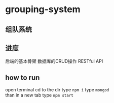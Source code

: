 # grouping-system

## 组队系统

## 进度
后端的基本骨架
数据库的CRUD操作
RESTful API 


## how to run
open terminal 
cd to the dir
type `npm i`
type `mongod`  
than in a new tab type `npm start`
